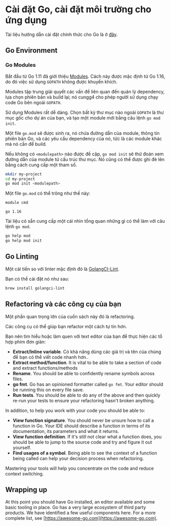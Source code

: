 # Cài đặt Go, cài đặt môi trường cho ứng dụng

Tài liệu hướng dẫn cài đặt chính thức cho Go là ở [đây](https://golang.org/doc/install).

## Go Environment

### Go Modules
Bắt đầu từ Go 1.11 đã giới thiệu [Modules](https://github.com/golang/go/wiki/Modules). Cách này được mặc định từ Go 1.16, do đó việc sử dụng `GOPATH` không được khuyến khích.

Modules tập trung giải quyết các vấn đề liên quan đến quản lý dependency, lựa chọn phiên bản và build lại; nó cungg4 cho phép người sử dụng chạy code Go bên ngoài `GOPATH`.

Sử dụng Modules rất dễ dàng. Chọn bất kỳ thư mục nào ngoài `GOPATH` là thư mục gốc cho dự án của bạn, và tạo một module mới bằng câu lệnh `go mod init`.

Một file `go.mod` sẽ được sinh ra, nó chứa đường dẫn của module, thông tin phiên bản Go, và các yêu cầu dependency của nó, tức là các module khác mà nó cần để build.

Nếu không có `<modulepath>` nào được đề cập, `go mod init` sẽ thử đoán xem đường dẫn của module từ cấu trúc thư mục. Nó cũng có thể được ghi đè lên bằng cách cung cấp một tham số.

```sh
mkdir my-project
cd my-project
go mod init <modulepath>
```

Một file `go.mod` có thể trông như thế này:

```
module cmd

go 1.16

```

Tài liệu có sẵn cung cấp một cái nhìn tổng quan những gì có thể làm với câu lệnh `go mod`.

```sh
go help mod
go help mod init
```

## Go Linting

Một cải tiến so với linter mặc định đó là [GolangCI-Lint](https://golangci-lint.run).

Bạn có thể cài đặt nó như sau:

```sh
brew install golangci-lint
```

## Refactoring và các công cụ của bạn

Một phần quan trọng lớn của cuốn sách này đó là refactoring.

Các công cụ có thể giúp bạn refactor một cách tự tin hơn.

Bạn nên tìm hiểu hoặc làm quen với text editor của bạn để thực hiện các tổ hợp phím đơn giản:

- **Extract/Inline variable**. Có khả năng dùng các giá trị và tên của chúng để bạn có thể viết code nhanh hơn..
- **Extract method/function**. It is vital to be able to take a section of code and extract functions/methods
- **Rename**. You should be able to confidently rename symbols across files.
- **go fmt**. Go has an opinioned formatter called `go fmt`. Your editor should be running this on every file save.
- **Run tests**. You should be able to do any of the above and then quickly re-run your tests to ensure your refactoring hasn't broken anything.

In addition, to help you work with your code you should be able to:

- **View function signature**. You should never be unsure how to call a function in Go. Your IDE should describe a function in terms of its documentation, its parameters and what it returns.
- **View function definition**. If it's still not clear what a function does, you should be able to jump to the source code and try and figure it out yourself.
- **Find usages of a symbol**. Being able to see the context of a function being called can help your decision process when refactoring.

Mastering your tools will help you concentrate on the code and reduce context switching.

## Wrapping up

At this point you should have Go installed, an editor available and some basic tooling in place. Go has a very large ecosystem of third party products. We have identified a few useful components here. For a more complete list, see [https://awesome-go.com](https://awesome-go.com).

